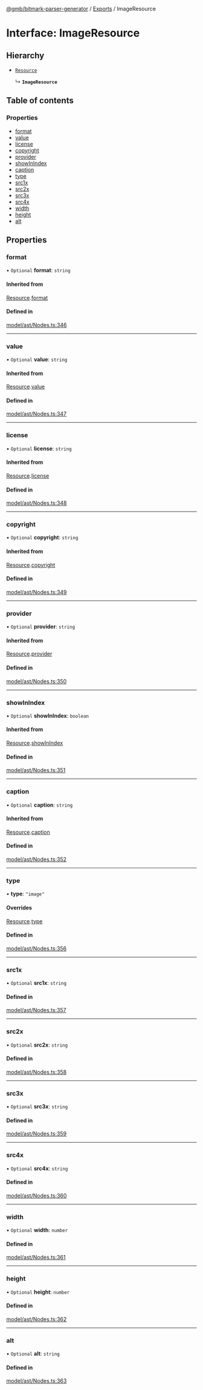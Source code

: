 [@gmb/bitmark-parser-generator](../API.md) / [Exports](../modules.md) / ImageResource

# Interface: ImageResource

## Hierarchy

- [`Resource`](Resource.md)

  ↳ **`ImageResource`**

## Table of contents

### Properties

- [format](ImageResource.md#format)
- [value](ImageResource.md#value)
- [license](ImageResource.md#license)
- [copyright](ImageResource.md#copyright)
- [provider](ImageResource.md#provider)
- [showInIndex](ImageResource.md#showInIndex)
- [caption](ImageResource.md#caption)
- [type](ImageResource.md#type)
- [src1x](ImageResource.md#src1x)
- [src2x](ImageResource.md#src2x)
- [src3x](ImageResource.md#src3x)
- [src4x](ImageResource.md#src4x)
- [width](ImageResource.md#width)
- [height](ImageResource.md#height)
- [alt](ImageResource.md#alt)

## Properties

### format

• `Optional` **format**: `string`

#### Inherited from

[Resource](Resource.md).[format](Resource.md#format)

#### Defined in

[model/ast/Nodes.ts:346](https://github.com/getMoreBrain/bitmark-parser-generator/blob/7c62fdc/src/model/ast/Nodes.ts#L346)

___

### value

• `Optional` **value**: `string`

#### Inherited from

[Resource](Resource.md).[value](Resource.md#value)

#### Defined in

[model/ast/Nodes.ts:347](https://github.com/getMoreBrain/bitmark-parser-generator/blob/7c62fdc/src/model/ast/Nodes.ts#L347)

___

### license

• `Optional` **license**: `string`

#### Inherited from

[Resource](Resource.md).[license](Resource.md#license)

#### Defined in

[model/ast/Nodes.ts:348](https://github.com/getMoreBrain/bitmark-parser-generator/blob/7c62fdc/src/model/ast/Nodes.ts#L348)

___

### copyright

• `Optional` **copyright**: `string`

#### Inherited from

[Resource](Resource.md).[copyright](Resource.md#copyright)

#### Defined in

[model/ast/Nodes.ts:349](https://github.com/getMoreBrain/bitmark-parser-generator/blob/7c62fdc/src/model/ast/Nodes.ts#L349)

___

### provider

• `Optional` **provider**: `string`

#### Inherited from

[Resource](Resource.md).[provider](Resource.md#provider)

#### Defined in

[model/ast/Nodes.ts:350](https://github.com/getMoreBrain/bitmark-parser-generator/blob/7c62fdc/src/model/ast/Nodes.ts#L350)

___

### showInIndex

• `Optional` **showInIndex**: `boolean`

#### Inherited from

[Resource](Resource.md).[showInIndex](Resource.md#showInIndex)

#### Defined in

[model/ast/Nodes.ts:351](https://github.com/getMoreBrain/bitmark-parser-generator/blob/7c62fdc/src/model/ast/Nodes.ts#L351)

___

### caption

• `Optional` **caption**: `string`

#### Inherited from

[Resource](Resource.md).[caption](Resource.md#caption)

#### Defined in

[model/ast/Nodes.ts:352](https://github.com/getMoreBrain/bitmark-parser-generator/blob/7c62fdc/src/model/ast/Nodes.ts#L352)

___

### type

• **type**: ``"image"``

#### Overrides

[Resource](Resource.md).[type](Resource.md#type)

#### Defined in

[model/ast/Nodes.ts:356](https://github.com/getMoreBrain/bitmark-parser-generator/blob/7c62fdc/src/model/ast/Nodes.ts#L356)

___

### src1x

• `Optional` **src1x**: `string`

#### Defined in

[model/ast/Nodes.ts:357](https://github.com/getMoreBrain/bitmark-parser-generator/blob/7c62fdc/src/model/ast/Nodes.ts#L357)

___

### src2x

• `Optional` **src2x**: `string`

#### Defined in

[model/ast/Nodes.ts:358](https://github.com/getMoreBrain/bitmark-parser-generator/blob/7c62fdc/src/model/ast/Nodes.ts#L358)

___

### src3x

• `Optional` **src3x**: `string`

#### Defined in

[model/ast/Nodes.ts:359](https://github.com/getMoreBrain/bitmark-parser-generator/blob/7c62fdc/src/model/ast/Nodes.ts#L359)

___

### src4x

• `Optional` **src4x**: `string`

#### Defined in

[model/ast/Nodes.ts:360](https://github.com/getMoreBrain/bitmark-parser-generator/blob/7c62fdc/src/model/ast/Nodes.ts#L360)

___

### width

• `Optional` **width**: `number`

#### Defined in

[model/ast/Nodes.ts:361](https://github.com/getMoreBrain/bitmark-parser-generator/blob/7c62fdc/src/model/ast/Nodes.ts#L361)

___

### height

• `Optional` **height**: `number`

#### Defined in

[model/ast/Nodes.ts:362](https://github.com/getMoreBrain/bitmark-parser-generator/blob/7c62fdc/src/model/ast/Nodes.ts#L362)

___

### alt

• `Optional` **alt**: `string`

#### Defined in

[model/ast/Nodes.ts:363](https://github.com/getMoreBrain/bitmark-parser-generator/blob/7c62fdc/src/model/ast/Nodes.ts#L363)
